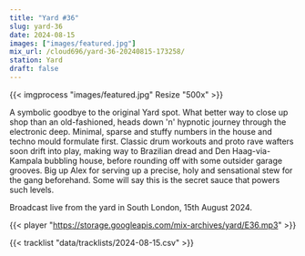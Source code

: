 ```yaml
---
title: "Yard #36"
slug: yard-36
date: 2024-08-15
images: ["images/featured.jpg"]
mix_url: /cloud696/yard-36-20240815-173258/
station: Yard
draft: false
---
```


{{< imgprocess "images/featured.jpg" Resize "500x" >}}

A symbolic goodbye to the original Yard spot. What better way to close up shop than an old-fashioned, heads down 'n' hypnotic journey through the electronic deep. Minimal, sparse and stuffy numbers in the house and techno mould formulate first. Classic drum workouts and proto rave wafters soon drift into play, making way to Brazilian dread and Den Haag-via-Kampala bubbling house, before rounding off with some outsider garage grooves. Big up Alex for serving up a precise, holy and sensational stew for the gang beforehand. Some will say this is the secret sauce that powers such levels.

Broadcast live from the yard in South London, 15th August 2024.

{{< player "https://storage.googleapis.com/mix-archives/yard/E36.mp3" >}}

{{< tracklist "data/tracklists/2024-08-15.csv" >}}
